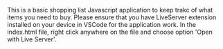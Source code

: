 
This is a basic shopping list Javascript application to keep trakc of what items you need to buy.
Please ensure that you have LiveServer extension installed on your device in VSCode for the application work.
In the index.html file, right click anywhere on the file and choose option 'Open with Live Server'.